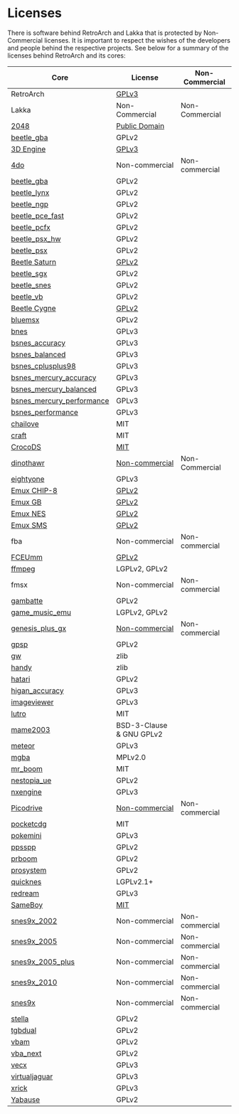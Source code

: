 # Licenses

There is software behind RetroArch and Lakka that is protected by Non-Commercial licenses. It is important to respect the wishes of the developers and people behind the respective projects. See below for a summary of the licenses behind RetroArch and its cores:

Core | License | Non-Commercial
---- | ------- | --------------
RetroArch|[GPLv3](https://github.com/libretro/RetroArch/blob/master/COPYING)|
Lakka|Non-Commercial|Non-Commercial
[2048](../library/2048.md)|[Public Domain](https://github.com/libretro/libretro-2048/blob/master/COPYING)|
[beetle_gba](../library/beetle_gba.md)|GPLv2|
[3D Engine](../library/3d_engine.md)|[GPLv3](https://github.com/libretro/libretro-3dengine/blob/master/license)|
[4do](../library/4DO.md)|Non-commercial|Non-commercial
[beetle_gba](../library/beetle_gba.md)|GPLv2|
[beetle_lynx](../library/beetle_lynx.md)|GPLv2|
[beetle_ngp](../library/beetle_ngp.md)|GPLv2|
[beetle_pce_fast](../library/beetle_pce_fast.md)|GPLv2|
[beetle_pcfx](../library/beetle_pcfx.md)|GPLv2|
[beetle_psx_hw](../library/beetle_psx_hw.md)|GPLv2|
[beetle_psx](../library/beetle_psx.md)|GPLv2|
[Beetle Saturn](../library/beetle_saturn.md)|[GPLv2](https://github.com/libretro/beetle-saturn-libretro/blob/master/COPYING)|
[beetle_sgx](../library/beetle_sgx.md)|GPLv2|
[beetle_snes](../library/beetle_snes.md)|GPLv2|
[beetle_vb](../library/beetle_vb.md)|GPLv2|
[Beetle Cygne](../library/beetle_wswan.md)|[GPLv2](https://github.com/libretro/beetle-wswan-libretro/blob/master/COPYING)|
[bluemsx](../library/bluemsx.md)|GPLv2|
[bnes](../library/bnes.md)|GPLv3|
[bsnes_accuracy](../library/bsnes_accuracy.md)|GPLv3|
[bsnes_balanced](../library/bsnes_balanced.md)|GPLv3|
[bsnes_cplusplus98](../library/bsnes_cplusplus98.md)|GPLv3|
[bsnes_mercury_accuracy](../library/bsnes_mercury_accuracy.md)|GPLv3|
[bsnes_mercury_balanced](../library/bsnes_mercury_balanced.md)|GPLv3|
[bsnes_mercury_performance](../library/bsnes_mercury_performance.md)|GPLv3|
[bsnes_performance](../library/bsnes_performance.md)|GPLv3|
[chailove](../library/chailove.md)|MIT|
[craft](../library/craft.md)|MIT|
[CrocoDS](../library/crocods.md)|[MIT](https://github.com/libretro/libretro-crocods/blob/master/LICENSE)|
[dinothawr](../library/dinothawr.md)|[Non-commercial](https://github.com/libretro/Dinothawr/blob/master/LICENSE)|Non-Commercial
[eightyone](../library/eightyone.md)|GPLv3|
[Emux CHIP-8](../library/emux_chip8.md)|[GPLv2](https://github.com/libretro/emux/blob/master/COPYING)|
[Emux GB](../library/emux_gb.md)|[GPLv2](https://github.com/libretro/emux/blob/master/COPYING)|
[Emux NES](../library/emux_nes.md)|[GPLv2](https://github.com/libretro/emux/blob/master/COPYING)|
[Emux SMS](../library/emux_sms.md)|[GPLv2](https://github.com/libretro/emux/blob/master/COPYING)|
fba|Non-commercial|Non-commercial
[FCEUmm](../library/fceumm.md)|[GPLv2](https://github.com/libretro/libretro-fceumm/blob/master/Copying)|
[ffmpeg](../library/ffmpeg.md)|LGPLv2, GPLv2|
fmsx|Non-commercial|Non-commercial
[gambatte](../library/gambatte.md)|GPLv2|
[game_music_emu](../library/game_music_emu.md)|LGPLv2, GPLv2|
[genesis_plus_gx](../library/genesis_plus_gx.md)|[Non-commercial](https://github.com/libretro/Genesis-Plus-GX/blob/master/LICENSE.txt)|Non-commercial
[gpsp](../library/gpsp.md)|GPLv2|
[gw](../library/gw.md)|zlib|
[handy](../library/handy.md)|zlib|
[hatari](../library/hatari.md)|GPLv2|
[higan_accuracy](../library/higan_accuracy.md)|GPLv3|
[imageviewer](../library/imageviewer.md)|GPLv3|
[lutro](../library/lutro.md)|MIT|
[mame2003](../library/mame2003.md)|BSD-3-Clause & GNU GPLv2|
[meteor](../library/meteor.md)|GPLv3|
[mgba](../library/mgba.md)|MPLv2.0|
[mr_boom](../library/mr_boom.md)|MIT|
[nestopia_ue](../library/nestopia_ue.md)|GPLv2|
[nxengine](../library/nxengine.md)|GPLv3|
[Picodrive](../library/picodrive.md)|[Non-commercial](https://github.com/libretro/picodrive/blob/master/COPYING)|Non-commercial
[pocketcdg](../library/pocketcdg.md)|MIT|
[pokemini](../library/pokemini.md)|GPLv3|
[ppsspp](../library/ppsspp.md)|GPLv2|
[prboom](../library/prboom.md)|GPLv2|
[prosystem](../library/prosystem.md)|GPLv2|
[quicknes](../library/quicknes.md)|LGPLv2.1+|
[redream](../library/redream.md)|GPLv3|
[SameBoy](../library/sameboy.md)|[MIT](https://github.com/libretro/SameBoy/blob/master/LICENSE)|
[snes9x_2002](../library/snes9x_2002.md)|Non-commercial|Non-commercial
[snes9x_2005](../library/snes9x_2005.md)|Non-commercial|Non-commercial
[snes9x_2005_plus](../library/snes9x_2005_plus.md)|Non-commercial|Non-commercial
[snes9x_2010](../library/snes9x_2010.md)|Non-commercial|Non-commercial
[snes9x](../library/snes9x.md)|Non-commercial|Non-commercial
[stella](../library/Stella.md)|GPLv2|
[tgbdual](../library/tgbdual.md)|GPLv2|
[vbam](../library/vbam.md)|GPLv2|
[vba_next](../library/vba_next.md)|GPLv2|
[vecx](../library/vecx.md)|GPLv3|
[virtualjaguar](../library/virtualjaguar.md)|GPLv3|
[xrick](../library/xrick.md)|GPLv3|
[Yabause](../library/Yabause.md)|GPLv2|
